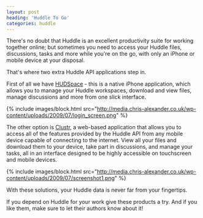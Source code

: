 ```yaml
---
layout: post
heading: 'Huddle To Go'
categories: huddle
---
```


There's no doubt that Huddle is an excellent productivity suite for working together online; but sometimes you need to access your Huddle files, discussions, tasks and more while you're on the go, with only an iPhone or mobile device at your disposal.

That's where two extra Huddle API applications step in.

First of all we have [HUDSpace](http://www.hudspace.com) - this is a native iPhone application, which allows you to manage your Huddle workspaces, download and view files, manage discussions and more from one slick interface.

{% include images/block.html src="http://media.chris-alexander.co.uk/wp-content/uploads/2009/07/login_screen.png" %}

The other option is [Clustr](http://clustr.me.uk), a web-based application that allows you to access all of the features provided by the Huddle API from any mobile device capable of connecting to the internet. View all your files and download them to your device, take part in discussions, and manage your tasks, all in an interface designed to be highly accessible on touchscreen and mobile devices.

{% include images/block.html src="http://media.chris-alexander.co.uk/wp-content/uploads/2009/07/screenshot1.png" %}

With these solutions, your Huddle data is never far from your fingertips.

If you depend on Huddle for your work give these products a try. And if you like them, make sure to let their authors know about it!
